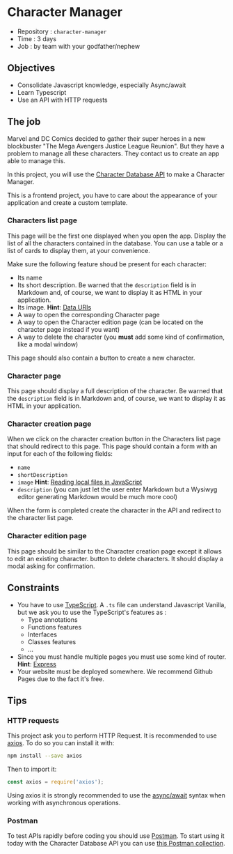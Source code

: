 # Character Manager

- Repository : `character-manager`
- Time : 3 days
- Job : by team with your godfather/nephew

## Objectives 

- Consolidate Javascript knowledge, especially Async/await
- Learn Typescript
- Use an API with HTTP requests



## The job

Marvel and DC Comics decided to gather their super heroes in a new blockbuster "The Mega Avengers Justice League Reunion". But they have a problem to manage all these characters. They contact us to create an app able to manage this.  

In this project, you will use the [Character Database API](https://character-database.becode.xyz/) to make a Character Manager.  
  
This is a frontend project, you have to care about the appearance of your application and create a custom template.

### Characters list page

This page will be the first one displayed when you open the app. Display the list of all the characters contained in the database. You can use a table or a list of cards to display them, at your convenience.

Make sure the following feature shoud be present for each character:

* Its name
* Its short description. Be warned that the `description` field is in Markdown and, of course, we want to display it as HTML in your application.
* Its image. **Hint**: [Data URIs](https://css-tricks.com/data-uris/)
* A way to open the corresponding Character page
* A way to open the Character edition page (can be located on the character page instead if you want)
* A way to delete the character (you **must** add some kind of confirmation, like a modal window)

This page should also contain a button to create a new character.

### Character page

This page should display a full description of the character. Be warned that the `description` field is in Markdown and, of course, we want to display it as HTML in your application.

### Character creation page

When we click on the character creation button in the Characters list page that should redirect to this page. This page should contain a form with an input for each of the following fields:

* `name`
* `shortDescription`
* `image` **Hint**: [Reading local files in JavaScript](https://www.html5rocks.com/en/tutorials/file/dndfiles/)
* `description` (you can just let the user enter Markdown but a Wysiwyg editor generating Markdown would be much more cool)

When the form is completed create the character in the API and redirect to the character list page.

### Character edition page

This page should be similar to the Character creation page except it allows to edit an existing character.
button to delete characters. It should display a modal asking for confirmation.


## Constraints

* You have to use [TypeScript](https://www.typescriptlang.org/). A `.ts` file can understand Javascript Vanilla, but we ask you to use the TypeScript's features as :
	- Type annotations
	- Functions features
	- Interfaces
	- Classes features
	- ...
* Since you must handle multiple pages you must use some kind of router. **Hint**: [Express](https://expressjs.com/) 
* Your website must be deployed somewhere. We recommend Github Pages due to the fact it's free.

## Tips

### HTTP requests

This project ask you to perform HTTP Request. It is recommended to use [axios](https://github.com/axios/axios). To do so you can install it with:

```bash
npm install --save axios
```

Then to import it:

```javascript
const axios = require('axios');
```
Using axios it is strongly recommended to use the [async/await](https://javascript.info/async-await) syntax when working with asynchronous operations.

### Postman

To test APIs rapidly before coding you should use [Postman](https://www.getpostman.com/). 
To start using it today with the Character Database API you can use [this Postman collection](https://static.becode.xyz/character-database/characters-database.postman_collection.json).


